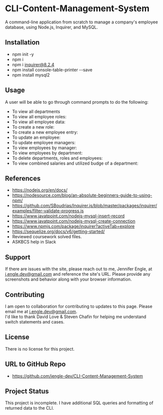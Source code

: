 # CLI-Content-Management-System
A command-line application from scratch to manage a company's employee database, using Node.js, Inquirer, and MySQL.

## Installation
* npm init -y
* npm i
* npm i inquirer@8.2.4
* npm install console-table-printer --save
* npm install mysql2  

## Usage
A user will be able to go through command prompts to do the following:

* To view all departments
* To view all employee roles:
* To view all employee data:
* To create a new role:
* To create a new employee entry:
* To update an employee:
* To  update employee managers:
* To view employees by manager:
* To view employees by department:
* To delete departments, roles and employees:
* To view combined salaries and utilized budge of a department:


## References
* https://nodejs.org/en/docs/
* https://nodesource.com/blog/an-absolute-beginners-guide-to-using-npm/
* https://github.com/SBoudrias/Inquirer.js/blob/master/packages/inquirer/examples/filter-validate-progress.js
* https://www.javatpoint.com/nodejs-mysql-insert-record
* https://www.javatpoint.com/nodejs-mysql-create-connection
* https://www.npmjs.com/package/inquirer?activeTab=explore
* https://sequelize.org/docs/v6/getting-started/
* Reviewed coursework solved files.
* ASKBCS help in Slack

## Support
If there are issues with the site, please reach out to me, Jennifer Engle, at j.engle.dev@gmail.com and reference the site's URL. Please provide any screenshots and behavior along with your browser information.

## Contributing
I am open to collaboration for contributing to updates to this page. Please email me at j.engle.dev@gmail.com. </br>
I'd like to thank David Love & Steven Chafin for helping me understand switch statements and cases.

## License
There is no license for this project.

## URL to GitHub Repo
* https://github.com/jengle-dev/CLI-Content-Management-System

## Project Status
This project is incomplete. I have additional SQL queries and formatting of returned data to the CLI.
